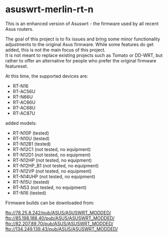 asuswrt-merlin-rt-n
===================

This is an enhanced version of Asuswrt - the firmware used by all recent Asus routers. 

The goal of this project is to fix issues and bring some minor functionality adjustments to the 
original Asus firmware.  While some features do get added, this is not the main focus of this project.  
It is not meant to replace existing projects such as Tomato or DD-WRT, but rather to offer an alternative 
for people who prefer the original firmware featureset.

At this time, the supported devices are:

- RT-N16
- RT-AC56U
- RT-N66U
- RT-AC66U
- RT-AC68U
- RT-AC87U
 
added models:

- RT-N10P (tested)
- RT-N10U (tested)
- RT-N12B1 (tested)
- RT-N12C1 (not tested, no equipment)
- RT-N12D1 (not tested, no equipment)
- RT-N12HP (not tested, no equipment)
- RT-N12HP_B1 (not tested, no equipment)
- RT-N12VP (not tested, no equipment)
- RT-N14UHP (not tested, no equipment)
- RT-N15U (tested)
- RT-N53 (not tested, no equipment)
- RT-N16 (tested)

Firmware builds can be downloaded from:

ftp://78.25.8.242/pub/ASUS/ASUSWRT_MODDED/
ftp://85.198.188.40/pub/ASUS/ASUSWRT_MODDED/
ftp://82.207.89.70/pub/ASUS/ASUSWRT_MODDED/
ftp://134.249.139.43/pub/ASUS/ASUSWRT_MODDED/


